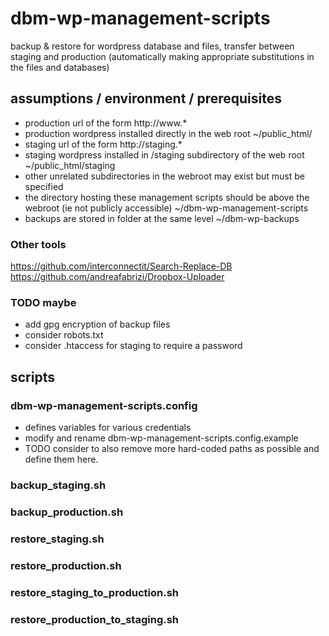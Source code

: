 # dbm-wp-management-scripts
backup & restore for wordpress database and files, transfer between staging and production (automatically making appropriate substitutions in the files and databases)

## assumptions / environment / prerequisites ##
- production url of the form
http://www.*
- production wordpress installed directly in the web root
~/public_html/
- staging url of the form
http://staging.*
- staging wordpress installed in /staging subdirectory of the web root ~/public_html/staging
- other unrelated subdirectories in the webroot may exist but must be specified
- the directory hosting these management scripts should be above the webroot (ie not publicly accessible) ~/dbm-wp-management-scripts
- backups are stored in folder at the same level ~/dbm-wp-backups

### Other tools ###
https://github.com/interconnectit/Search-Replace-DB
https://github.com/andreafabrizi/Dropbox-Uploader

### TODO maybe ###
- add gpg encryption of backup files
- consider robots.txt
- consider .htaccess for staging to require a password

## scripts ##

### dbm-wp-management-scripts.config ###
- defines variables for various credentials
- modify and rename dbm-wp-management-scripts.config.example
- TODO consider to also remove more hard-coded paths as possible and define them here.

### backup_staging.sh ###

### backup_production.sh ###

### restore_staging.sh ###

### restore_production.sh ###

### restore_staging_to_production.sh ###

### restore_production_to_staging.sh ###
